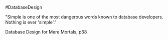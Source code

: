 #DatabaseDesign

"Simple is one of the most dangerous words known to database developers. Nothing is ever 'simple'."

Database Design for Mere Mortals, p68